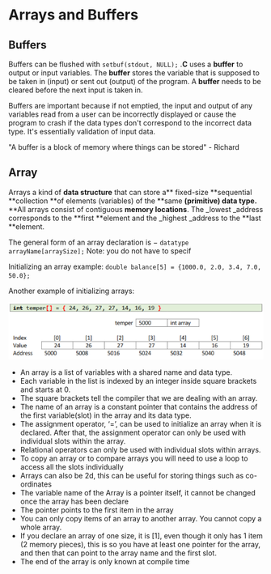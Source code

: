 # Arrays and Buffers

## Buffers

Buffers can be flushed with `setbuf(stdout, NULL);` .**C** uses a **buffer** to output or input variables. The **buffer** stores the variable that is supposed to be taken in (input) or sent out (output) of the program. A **buffer** needs to be cleared before the next input is taken in.

Buffers are important because if not emptied, the input and output of any variables read from a user can be incorrectly displayed or cause the program to crash if the data types don't correspond to the incorrect data type. It's essentially validation of input data.

"A buffer is a block of memory where things can be stored" - Richard

## Array

Arrays a kind of **data structure** that can store a** fixed-size **sequential **collection **of elements (variables) of the **same **(primitive) **data type**.** **All arrays consist of contiguous **memory locations**. The _lowest _address corresponds to the **first **element and the _highest _address to the **last **element.

The general form of an array declaration is  − `datatype arrayName[arraySize];` Note: you do not have to specif

Initializing an array example: `double balance[5] = {1000.0, 2.0, 3.4, 7.0, 50.0};`

Another example of initializing arrays:

![](<../../../../../.gitbook/assets/image (1).png>)

* An array is a list of variables with a shared name and data type.
* Each variable in the list is indexed by an integer inside square brackets and starts at 0.
* The square brackets tell the compiler that we are dealing with an array.
* The name of an array is a constant pointer that contains the address of the first variable(slot) in the array and its data type.
* The assignment operator, ‘=’, can be used to initialize an array when it is declared. After that, the assignment operator can only be used with individual slots within the array.
* Relational operators can only be used with individual slots within arrays.
* To copy an array or to compare arrays you will need to use a loop to access all the slots individually
* Arrays can also be 2d, this can be useful for storing things such as co-ordinates
* The variable name of the Array is a pointer itself, it cannot be changed once the array has been declare
* The pointer points to the first item in the array
* You can only copy items of an array to another array. You cannot copy a whole array.
* If you declare an array of one size, it is \[1], even though it only has 1 item (2 memory pieces), this is so you have at least one pointer for the array, and then that can point to the array name and the first slot.
* The end of the array is only known at compile time
